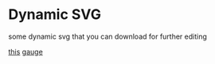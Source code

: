 # Dynamic SVG
some dynamic svg that you can download for further editing


[this](tdewin.github.io/dynamicsvg/)
[gauge](tdewin.github.io/dynamicsvg/gauge)
